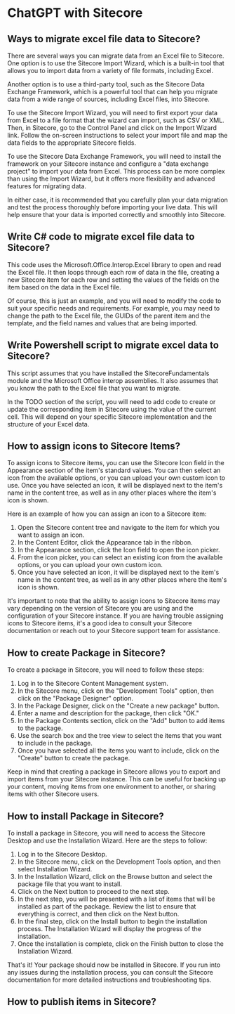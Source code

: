 # ChatGPT with Sitecore

## Ways to migrate excel file data to Sitecore?

There are several ways you can migrate data from an Excel file to Sitecore. One option is to use the Sitecore Import Wizard, which is a built-in tool that allows you to import data from a variety of file formats, including Excel.

Another option is to use a third-party tool, such as the Sitecore Data Exchange Framework, which is a powerful tool that can help you migrate data from a wide range of sources, including Excel files, into Sitecore.

To use the Sitecore Import Wizard, you will need to first export your data from Excel to a file format that the wizard can import, such as CSV or XML. Then, in Sitecore, go to the Control Panel and click on the Import Wizard link. Follow the on-screen instructions to select your import file and map the data fields to the appropriate Sitecore fields.

To use the Sitecore Data Exchange Framework, you will need to install the framework on your Sitecore instance and configure a "data exchange project" to import your data from Excel. This process can be more complex than using the Import Wizard, but it offers more flexibility and advanced features for migrating data.

In either case, it is recommended that you carefully plan your data migration and test the process thoroughly before importing your live data. This will help ensure that your data is imported correctly and smoothly into Sitecore.

## Write C# code to migrate excel file data to Sitecore?

This code uses the Microsoft.Office.Interop.Excel library to open and read the Excel file. It then loops through each row of data in the file, creating a new Sitecore item for each row and setting the values of the fields on the item based on the data in the Excel file.

Of course, this is just an example, and you will need to modify the code to suit your specific needs and requirements. For example, you may need to change the path to the Excel file, the GUIDs of the parent item and the template, and the field names and values that are being imported.

## Write Powershell script to migrate excel data to Sitecore?

This script assumes that you have installed the SitecoreFundamentals module and the Microsoft Office interop assemblies. It also assumes that you know the path to the Excel file that you want to migrate.

In the TODO section of the script, you will need to add code to create or update the corresponding item in Sitecore using the value of the current cell. This will depend on your specific Sitecore implementation and the structure of your Excel data.

## How to assign icons to Sitecore Items?

To assign icons to Sitecore items, you can use the Sitecore Icon field in the Appearance section of the item's standard values. You can then select an icon from the available options, or you can upload your own custom icon to use. Once you have selected an icon, it will be displayed next to the item's name in the content tree, as well as in any other places where the item's icon is shown.

Here is an example of how you can assign an icon to a Sitecore item:
 1. Open the Sitecore content tree and navigate to the item for which you want to assign an icon.
 2. In the Content Editor, click the Appearance tab in the ribbon.
 3. In the Appearance section, click the Icon field to open the icon picker.
 4. From the icon picker, you can select an existing icon from the available options, or you can upload your own custom icon.
 5. Once you have selected an icon, it will be displayed next to the item's name in the content tree, as well as in any other places where the item's icon is shown.

It's important to note that the ability to assign icons to Sitecore items may vary depending on the version of Sitecore you are using and the configuration of your Sitecore instance. If you are having trouble assigning icons to Sitecore items, it's a good idea to consult your Sitecore documentation or reach out to your Sitecore support team for assistance.

## How to create Package in Sitecore?

To create a package in Sitecore, you will need to follow these steps:
 1. Log in to the Sitecore Content Management system.
 2. In the Sitecore menu, click on the "Development Tools" option, then click on the "Package Designer" option.
 3. In the Package Designer, click on the "Create a new package" button.
 4. Enter a name and description for the package, then click "OK."
 5. In the Package Contents section, click on the "Add" button to add items to the package.
 6. Use the search box and the tree view to select the items that you want to include in the package.
 7. Once you have selected all the items you want to include, click on the "Create" button to create the package.

Keep in mind that creating a package in Sitecore allows you to export and import items from your Sitecore instance. This can be useful for backing up your content, moving items from one environment to another, or sharing items with other Sitecore users.

## How to install Package in Sitecore?

To install a package in Sitecore, you will need to access the Sitecore Desktop and use the Installation Wizard. Here are the steps to follow:
 1. Log in to the Sitecore Desktop.
 2. In the Sitecore menu, click on the Development Tools option, and then select Installation Wizard.
 3. In the Installation Wizard, click on the Browse button and select the package file that you want to install.
 4. Click on the Next button to proceed to the next step.
 5. In the next step, you will be presented with a list of items that will be installed as part of the package. Review the list to ensure that everything is correct, and then click on the Next button.
 6. In the final step, click on the Install button to begin the installation process. The Installation Wizard will display the progress of the installation.
 7. Once the installation is complete, click on the Finish button to close the Installation Wizard.

That's it! Your package should now be installed in Sitecore. If you run into any issues during the installation process, you can consult the Sitecore documentation for more detailed instructions and troubleshooting tips.

## How to publish items in Sitecore?